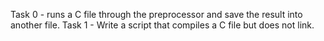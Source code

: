 Task 0 - runs a C file through the preprocessor and save the result into another file.
Task 1 - Write a script that compiles a C file but does not link.